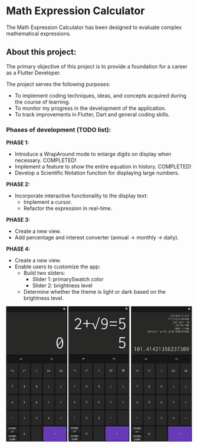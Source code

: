 # Math Expression Calculator

The Math Expression Calculator has been designed to evaluate complex mathematical expressions. 

## About this project:

The primary objective of this project is to provide a foundation for a career as a Flutter Developer.

The project serves the following purposes:
- To implement coding techniques, ideas, and concepts acquired during the course of learning.
- To monitor my progress in the development of the application.
- To track improvements in Flutter, Dart and general coding skills.

### Phases of development (TODO list):

**PHASE 1:**
  - Introduce a WrapAround mode to enlarge digits on display when necessary. COMPLETED!
  - Implement a feature to show the entire equation in history. COMPLETED!
  - Develop a Scientific Notation function for displaying large numbers.

**PHASE 2:**
  - Incorporate interactive functionality to the display text:
    - Implement a cursor.
    - Refactor the expression in real-time.

**PHASE 3:**
  - Create a new view.
  - Add percentage and interest converter (annual -> monthly -> daily).

**PHASE 4:**
  - Create a new view.
  - Enable users to customize the app:
    - Build two sliders:
      - Slider 1: primarySwatch color
      - Slider 2: brightness level
    - Determine whether the theme is light or dark based on the brightness level.

![alt text](design_references/printScreen.jpg)
